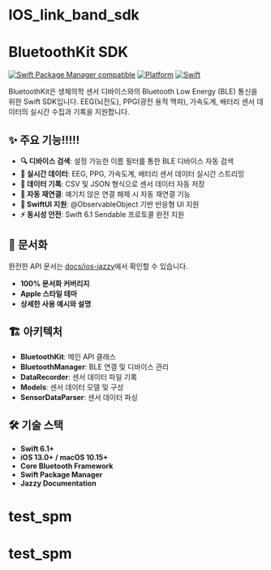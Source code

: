 # IOS_link_band_sdk

# BluetoothKit SDK

[![Swift Package Manager compatible](https://img.shields.io/badge/Swift%20Package%20Manager-compatible-brightgreen.svg)](https://github.com/apple/swift-package-manager)
[![Platform](https://img.shields.io/badge/platform-iOS%2013.0%2B%20%7C%20macOS%2010.15%2B-lightgrey.svg)](https://developer.apple.com/documentation/)
[![Swift](https://img.shields.io/badge/Swift-6.1-orange.svg)](https://swift.org)

BluetoothKit은 생체의학 센서 디바이스와의 Bluetooth Low Energy (BLE) 통신을 위한 Swift SDK입니다. EEG(뇌전도), PPG(광전 용적 맥파), 가속도계, 배터리 센서 데이터의 실시간 수집과 기록을 지원합니다.

## ✨ 주요 기능!!!!!

- **🔍 디바이스 검색**: 설정 가능한 이름 필터를 통한 BLE 디바이스 자동 검색
- **📡 실시간 데이터**: EEG, PPG, 가속도계, 배터리 센서 데이터 실시간 스트리밍
- **💾 데이터 기록**: CSV 및 JSON 형식으로 센서 데이터 자동 저장
- **🔄 자동 재연결**: 예기치 않은 연결 해제 시 자동 재연결 기능
- **📱 SwiftUI 지원**: @ObservableObject 기반 반응형 UI 지원
- **⚡ 동시성 안전**: Swift 6.1 Sendable 프로토콜 완전 지원

## 📖 문서화

완전한 API 문서는 [docs/ios-jazzy](docs/ios-jazzy/index.html)에서 확인할 수 있습니다.
- **100% 문서화 커버리지**
- **Apple 스타일 테마**
- **상세한 사용 예시와 설명**

## 🏗️ 아키텍처

- **BluetoothKit**: 메인 API 클래스
- **BluetoothManager**: BLE 연결 및 디바이스 관리
- **DataRecorder**: 센서 데이터 파일 기록
- **Models**: 센서 데이터 모델 및 구성
- **SensorDataParser**: 센서 데이터 파싱

## 🛠️ 기술 스택

- **Swift 6.1+**
- **iOS 13.0+ / macOS 10.15+**
- **Core Bluetooth Framework**
- **Swift Package Manager**
- **Jazzy Documentation**
# test_spm
# test_spm
